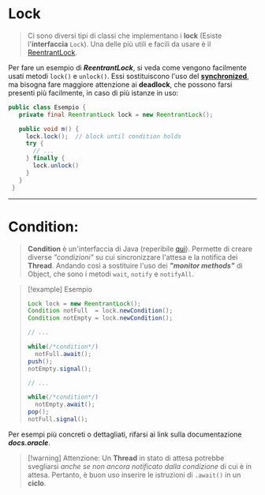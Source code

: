 # Lock

> Ci sono diversi tipi di classi che implementano i **lock** (Esiste l'**interfaccia** `Lock`). Una delle più utili e facili da usare è il [ReentrantLock](https://docs.oracle.com/javase%2F7%2Fdocs%2Fapi%2F%2F/java/util/concurrent/locks/ReentrantLock.html). 

Per fare un esempio di ***ReentrantLock***, si veda come vengono facilmente usati metodi `lock()` e `unlock()`. Essi sostituiscono l'uso del **[synchronized](Synchronized.md)**, ma bisogna fare maggiore attenzione ai **deadlock**, che possono farsi presenti più facilmente, in caso di più istanze in uso:
``` java
public class Esempio {
   private final ReentrantLock lock = new ReentrantLock();

   public void m() {
     lock.lock();  // block until condition holds
     try {
       // ... 
     } finally {
       lock.unlock()
     }
   }
 }
```

---
# Condition:
> **Condition** è un'interfaccia di Java (reperibile [qui](https://docs.oracle.com/javase%2F7%2Fdocs%2Fapi%2F%2F/java/util/concurrent/locks/Condition.html)). Permette di creare diverse *"condizioni"* su cui sincronizzare l'attesa e la notifica dei **Thread**. Andando così a sostituire l'uso dei ***"monitor methods"*** di Object, che sono i metodi `wait`, `notify` e `notifyAll`.

> [!example] Esempio
> ``` java
> Lock lock = new ReentrantLock();
> Condition notFull  = lock.newCondition();
> Condition notEmpty = lock.newCondition();
> 
> // ...
> 
> while(/*condition*/)
> 	notFull.await();
> push();
> notEmpty.signal();
> 
> // ...
> 
> while(/*condition*/)
> 	notEmpty.await();
> pop();
> notFull.signal();
> ```

Per esempi più concreti o dettagliati, rifarsi ai link sulla documentazione ***docs.oracle***.

> [!warning] Attenzione:
> Un **Thread** in stato di attesa potrebbe svegliarsi *anche se non ancora notificato dalla condizione* di cui è in attesa. Pertanto, è buon uso inserire le istruzioni di `.await()` in un **ciclo**.
